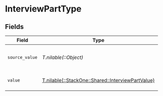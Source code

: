 # InterviewPartType


## Fields

| Field                                                                                          | Type                                                                                           | Required                                                                                       | Description                                                                                    | Example                                                                                        |
| ---------------------------------------------------------------------------------------------- | ---------------------------------------------------------------------------------------------- | ---------------------------------------------------------------------------------------------- | ---------------------------------------------------------------------------------------------- | ---------------------------------------------------------------------------------------------- |
| `source_value`                                                                                 | *T.nilable(::Object)*                                                                          | :heavy_minus_sign:                                                                             | The source value of the interview type.                                                        | Onsite Interview                                                                               |
| `value`                                                                                        | [T.nilable(::StackOne::Shared::InterviewPartValue)](../../models/shared/interviewpartvalue.md) | :heavy_minus_sign:                                                                             | The type of the interview.                                                                     | on_site                                                                                        |